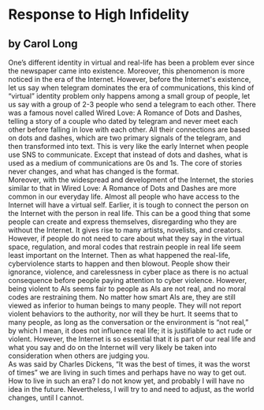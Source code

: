 
# Response to High Infidelity
## by Carol Long

One’s different identity in virtual and real-life has been a problem ever since the newspaper came into existence. Moreover, this phenomenon is more noticed in the era of the Internet. However, before the Internet's existence, let us say when telegram dominates the era of communications, this kind of “virtual” identity problem only happens among a small group of people, let us say with a group of 2-3 people who send a telegram to each other. There was a famous novel called Wired Love: A Romance of Dots and Dashes, telling a story of a couple who dated by telegram and never meet each other before falling in love with each other. All their connections are based on dots and dashes, which are two primary signals of the telegram, and then transformed into text. This is very like the early Internet when people use SNS to communicate. Except that instead of dots and dashes, what is used as a medium of communications are 0s and 1s. The core of stories never changes, and what has changed is the format.
<br />
Moreover, with the widespread and development of the Internet, the stories similar to that in Wired Love: A Romance of Dots and Dashes are more common in our everyday life. Almost all people who have access to the Internet will have a virtual self. Earlier, it is tough to connect the person on the Internet with the person in real life. This can be a good thing that some people can create and express themselves, disregarding who they are without the Internet. It gives rise to many artists, novelists, and creators. However, if people do not need to care about what they say in the virtual space, regulation, and moral codes that restrain people in real life seem least important on the Internet. Then as what happened the real-life, cyberviolence starts to happen and then blowout. People show their ignorance, violence, and carelessness in cyber place as there is no actual consequence before people paying attention to cyber violence. However, being violent to AIs seems fair to people as AIs are not real, and no moral codes are restraining them. No matter how smart AIs are, they are still viewed as inferior to human beings to many people. They will not report violent behaviors to the authority, nor will they be hurt. It seems that to many people, as long as the conversation or the environment is “not real,” by which I mean, it does not influence real life; it is justifiable to act rude or violent. However, the Internet is so essential that it is part of our real life and what you say and do on the Internet will very likely be taken into consideration when others are judging you.
<br />
As was said by Charles Dickens, “It was the best of times, it was the worst of times” we are living in such times and perhaps have no way to get out. How to live in such an era? I do not know yet, and probably I will have no idea in the future. Nevertheless, I will try to and need to adjust, as the world changes, until I cannot.
